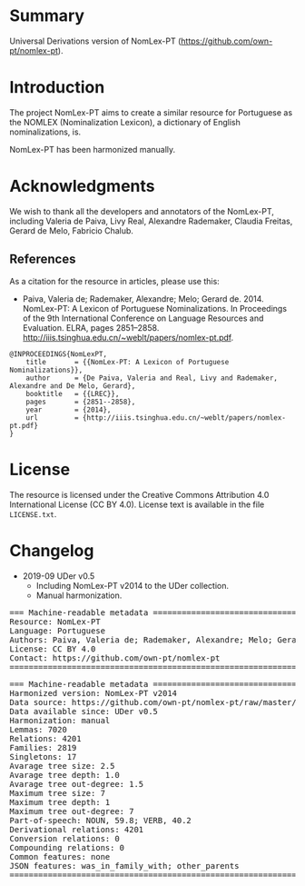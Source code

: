 # Summary

Universal Derivations version of NomLex-PT (https://github.com/own-pt/nomlex-pt).


# Introduction

The project NomLex-PT aims to create a similar resource for Portuguese as the NOMLEX (Nominalization Lexicon), a dictionary of English nominalizations, is.

NomLex-PT has been harmonized manually.


# Acknowledgments

We wish to thank all the developers and annotators of the NomLex-PT, including Valeria de Paiva, Livy Real, Alexandre Rademaker, Claudia Freitas, Gerard de Melo, Fabricio Chalub.


## References

As a citation for the resource in articles, please use this:

* Paiva, Valeria de; Rademaker, Alexandre; Melo; Gerard de. 2014. NomLex-PT: A Lexicon of Portuguese Nominalizations. In Proceedings of the 9th International Conference on Language Resources and Evaluation. ELRA, pages 2851–2858. http://iiis.tsinghua.edu.cn/~weblt/papers/nomlex-pt.pdf.

```
@INPROCEEDINGS{NomLexPT,
    title       = {{NomLex-PT: A Lexicon of Portuguese Nominalizations}},
    author      = {De Paiva, Valeria and Real, Livy and Rademaker, Alexandre and De Melo, Gerard},
    booktitle   = {{LREC}},
    pages       = {2851--2858},
    year        = {2014},
    url         = {http://iiis.tsinghua.edu.cn/~weblt/papers/nomlex-pt.pdf}
}
```


# License

The resource is licensed under the Creative Commons Attribution 4.0 International License (CC BY 4.0).
License text is available in the file `LICENSE.txt`.


# Changelog

* 2019-09 UDer v0.5
    * Including NomLex-PT v2014 to the UDer collection.
    * Manual harmonization.


<pre>
=== Machine-readable metadata =================================================
Resource: NomLex-PT
Language: Portuguese
Authors: Paiva, Valeria de; Rademaker, Alexandre; Melo; Gerard de
License: CC BY 4.0
Contact: https://github.com/own-pt/nomlex-pt
===============================================================================
</pre>

<pre>
=== Machine-readable metadata =================================================
Harmonized version: NomLex-PT v2014
Data source: https://github.com/own-pt/nomlex-pt/raw/master/nomlex-pt.rdf.gz
Data available since: UDer v0.5
Harmonization: manual
Lemmas: 7020
Relations: 4201
Families: 2819
Singletons: 17
Avarage tree size: 2.5
Avarage tree depth: 1.0
Avarage tree out-degree: 1.5
Maximum tree size: 7
Maximum tree depth: 1
Maximum tree out-degree: 7
Part-of-speech: NOUN, 59.8; VERB, 40.2
Derivational relations: 4201
Conversion relations: 0
Compounding relations: 0
Common features: none
JSON features: was_in_family_with; other_parents
===============================================================================
</pre>
